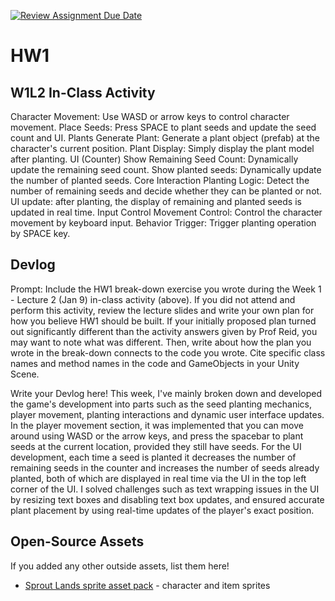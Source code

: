 [![Review Assignment Due Date](https://classroom.github.com/assets/deadline-readme-button-22041afd0340ce965d47ae6ef1cefeee28c7c493a6346c4f15d667ab976d596c.svg)](https://classroom.github.com/a/MjLLqDcN)
# HW1
## W1L2 In-Class Activity


Character Movement: Use WASD or arrow keys to control character movement.
Place Seeds: Press SPACE to plant seeds and update the seed count and UI.
Plants
Generate Plant: Generate a plant object (prefab) at the character's current position.
Plant Display: Simply display the plant model after planting.
UI (Counter)
Show Remaining Seed Count: Dynamically update the remaining seed count.
Show planted seeds: Dynamically update the number of planted seeds.
Core Interaction
Planting Logic: Detect the number of remaining seeds and decide whether they can be planted or not.
UI update: after planting, the display of remaining and planted seeds is updated in real time.
Input Control
Movement Control: Control the character movement by keyboard input.
Behavior Trigger: Trigger planting operation by SPACE key.


## Devlog
Prompt: Include the HW1 break-down exercise you wrote during the Week 1 - Lecture 2 (Jan 9) in-class activity (above). If you did not attend and perform this activity, review the lecture slides and write your own plan for how you believe HW1 should be built. If your initially proposed plan turned out significantly different than the activity answers given by Prof Reid, you may want to note what was different. Then, write about how the plan you wrote in the break-down connects to the code you wrote. Cite specific class names and method names in the code and GameObjects in your Unity Scene.


Write your Devlog here!
This week, I've mainly broken down and developed the game's development into parts such as the seed planting mechanics, player movement, planting interactions and dynamic user interface updates. In the player movement section, it was implemented that you can move around using WASD or the arrow keys, and press the spacebar to plant seeds at the current location, provided they still have seeds. For the UI development, each time a seed is planted it decreases the number of remaining seeds in the counter and increases the number of seeds already planted, both of which are displayed in real time via the UI in the top left corner of the UI. I solved challenges such as text wrapping issues in the UI by resizing text boxes and disabling text box updates, and ensured accurate plant placement by using real-time updates of the player's exact position.

## Open-Source Assets
If you added any other outside assets, list them here!
- [Sprout Lands sprite asset pack](https://cupnooble.itch.io/sprout-lands-asset-pack) - character and item sprites
